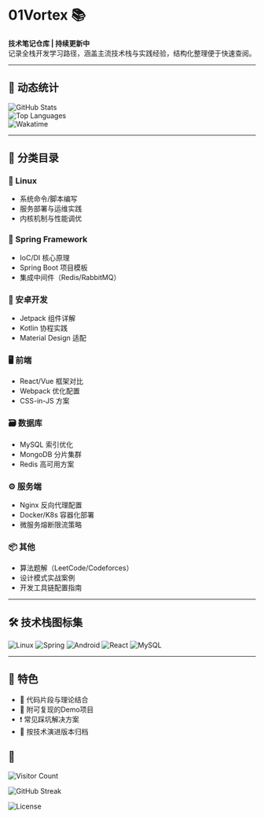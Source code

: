 # 01Vortex 📚

**技术笔记仓库 | 持续更新中**  
记录全栈开发学习路径，涵盖主流技术栈与实践经验，结构化整理便于快速查阅。

---
## 🚀 动态统计  
<!-- GitHub统计卡片 -->
![GitHub Stats](https://github-readme-stats.vercel.app/api?username=YOUR_USERNAME&show_icons=true&theme=dark&hide_title=true&hide=prs,issues)  
![Top Languages](https://github-readme-stats.vercel.app/api/top-langs/?username=YOUR_USERNAME&layout=compact&theme=dark)  
![Wakatime](https://wakatime.com/badge/user/YOUR_WAKATIME_ID.svg)  

---
## 📂 分类目录

### 🐧 Linux
- 系统命令/脚本编写
- 服务部署与运维实践
- 内核机制与性能调优

### 🌱 Spring Framework
- IoC/DI 核心原理
- Spring Boot 项目模板
- 集成中间件（Redis/RabbitMQ）

### 📱 安卓开发
- Jetpack 组件详解
- Kotlin 协程实践
- Material Design 适配

### 🖥️ 前端
- React/Vue 框架对比
- Webpack 优化配置
- CSS-in-JS 方案

### 🗃️ 数据库
- MySQL 索引优化
- MongoDB 分片集群
- Redis 高可用方案

### ⚙️ 服务端
- Nginx 反向代理配置
- Docker/K8s 容器化部署
- 微服务熔断限流策略

### 📦 其他
- 算法题解（LeetCode/Codeforces）
- 设计模式实战案例
- 开发工具链配置指南

---

## 🛠️ 技术栈图标集
![Linux](https://img.shields.io/badge/-Linux-FCC624?logo=linux&logoColor=black)
![Spring](https://img.shields.io/badge/-Spring-6DB33F?logo=spring&logoColor=white)
![Android](https://img.shields.io/badge/-Android-3DDC84?logo=android&logoColor=white)
![React](https://img.shields.io/badge/-React-61DAFB?logo=react&logoColor=black)
![MySQL](https://img.shields.io/badge/-MySQL-4479A1?logo=mysql&logoColor=white)

---

## 📌 特色
- 🔄 代码片段与理论结合
- 🚀 附可复现的Demo项目
- ❗ 常见踩坑解决方案
- 📅 按技术演进版本归档


## 🌟   
<!-- 访客计数 -->  
![Visitor Count](https://visitor-badge.glitch.me/badge?page_id=YOUR_USERNAME.YOUR_REPO_NAME)  
<!-- 连续提交记录 -->  
![GitHub Streak](https://streak-stats.demolab.com/?user=YOUR_USERNAME&theme=dark)  
<!-- 项目许可证 -->  
![License](https://img.shields.io/github/license/YOUR_USERNAME/YOUR_REPO_NAME)
